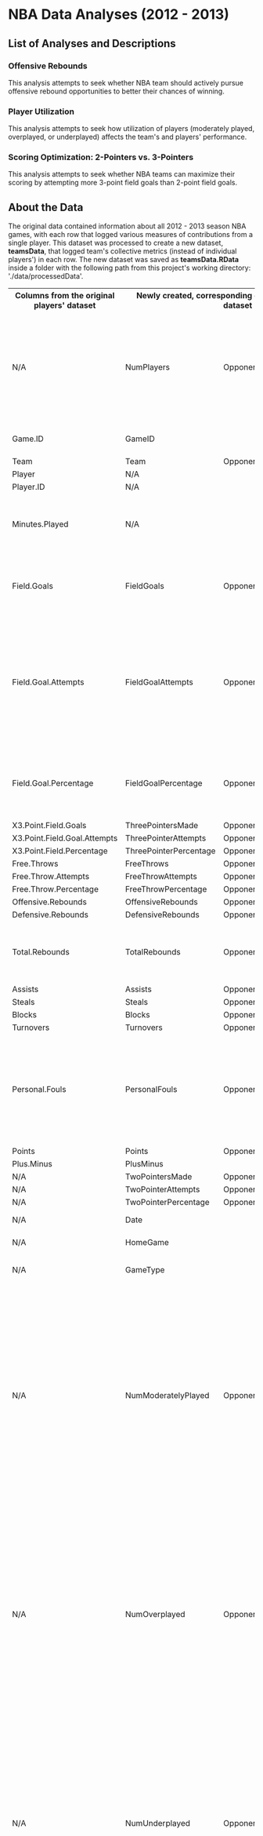<h1>NBA Data Analyses (2012 - 2013)</h1>

<h2>List of Analyses and Descriptions</h2>
<h3>Offensive Rebounds</h3>
This analysis attempts to seek whether NBA team should actively pursue offensive rebound opportunities to better their chances of winning.<br />

<h3>Player Utilization</h3>
This analysis attempts to seek how utilization of players (moderately played, overplayed, or underplayed) affects the team's and players' performance.<br />

<h3>Scoring Optimization: 2-Pointers vs. 3-Pointers</h3>
This analysis attempts to seek whether NBA teams can maximize their scoring by attempting more 3-point field goals than 2-point field goals.<br />

<h2>About the Data</h2>
The original data contained information about all 2012 - 2013 season NBA games, with each row that logged various measures of contributions from a single player. This dataset was processed to create a new dataset, <strong>teamsData</strong>, that logged team's collective metrics (instead of individual players') in each row. The new dataset was saved as <strong>teamsData.RData</strong> inside a folder with the following path from this project's working directory: './data/processedData'.

<table>
<tr>
<th>Columns from the original players' dataset</th>
        <th colspan="2">Newly created, corresponding columns in the teams' dataset</th>
        <th>Description</th>
    </tr>
<tr>
<td>N/A</td>
        <td>NumPlayers</td>
        <td>OpponentNumPlayers</td>
        <td>Total number of players who played in the game for the team (not including the opponent team)
    </td>
</tr>
<tr>
<td>Game.ID</td>
        <td colspan="2">GameID</td>
        <td>Game ID unique to a single game</td>
    </tr>
<tr>
<td>Team</td>
        <td>Team</td>
        <td>OpponentTeam</td>
        <td></td>
    </tr>
<tr>
<td>Player</td>
        <td colspan="2">N/A</td>
        <td></td>
    </tr>
<tr>
<td>Player.ID</td>
        <td colspan="2">N/A</td>
        <td></td>
    </tr>
<tr>
<td>Minutes.Played</td>
        <td colspan="2">N/A</td>
        <td>Minutes played by a player; N/A for teamsData dataset</td>
    </tr>
<tr>
<td>Field.Goals</td>
        <td>FieldGoals</td>
        <td>OpponentFieldGoals</td>
        <td>Number of field goals made. Does not include free throws made.</td>
    </tr>
<tr>
<td>Field.Goal.Attempts</td>
        <td>FieldGoalAttempts</td>
        <td>OpponentFieldGoalAttempts</td>
        <td>Number of field goals attempted. Does not included free throw attempts or field goal attempts during which a player was fouled.</td>
    </tr>
<tr>
<td>Field.Goal.Percentage</td>
        <td>FieldGoalPercentage</td>
        <td>OpponentFieldGoalPercentage</td>
        <td>Number of field goals made divided by that of field goals attempts</td> 
    </tr>
<tr>
<td>X3.Point.Field.Goals</td>
        <td>ThreePointersMade</td>
        <td>OpponentThreePointersMade</td>
        <td></td>
    </tr>
<tr>
<td>X3.Point.Field.Goal.Attempts</td>
        <td>ThreePointerAttempts</td>
        <td>OpponentThreePointerAttempts</td>
        <td></td>
    </tr>
<tr>
<td>X3.Point.Field.Percentage</td>
        <td>ThreePointerPercentage</td>
        <td>OpponentThreePointerPercentage</td>
        <td></td>
    </tr>
<tr>
<td>Free.Throws</td>
        <td>FreeThrows</td>
        <td>OpponentFreeThrows</td>
        <td></td>
    </tr>
<tr>
<td>Free.Throw.Attempts</td>
        <td>FreeThrowAttempts</td>
        <td>OpponentFreeThrowAttempts</td>
        <td></td>
    </tr>
<tr>
<td>Free.Throw.Percentage</td>
        <td>FreeThrowPercentage</td>
        <td>OpponentFreeThrowPercentage</td>
        <td></td>
    </tr>
<tr>
<td>Offensive.Rebounds</td>
        <td>OffensiveRebounds</td>
        <td>OpponentOffensiveRebounds</td>
        <td></td>
    </tr>
<tr>
<td>Defensive.Rebounds</td>
        <td>DefensiveRebounds</td>
        <td>OpponentDefensiveRebounds</td>
        <td></td>
    </tr>
<tr>
<td>Total.Rebounds</td>
        <td>TotalRebounds</td>
        <td>OpponentTotalRebounds</td>
        <td>Number of offensive and defensive rebounds combined</td>
    </tr>
<tr>
<td>Assists</td>
        <td>Assists</td>
        <td>OpponentAssists</td>
        <td></td>
    </tr>
<tr>
<td>Steals</td>
        <td>Steals</td>
        <td>OpponentSteals</td>
        <td></td>
    </tr>
<tr>
<td>Blocks</td>
        <td>Blocks</td>
        <td>OpponentBlocks</td>
        <td></td>
    </tr>
<tr>
<td>Turnovers</td>
        <td>Turnovers</td>
        <td>OpponentTurnovers</td>
        <td></td>
    </tr>
<tr>
<td>Personal.Fouls</td>
        <td>PersonalFouls</td>
        <td>OpponentPersonalFouls</td>
        <td>Number of personal fouls committed by a player or team. Does not include team fouls or technical fouls</td>
    </tr>
<tr>
<td>Points</td>
        <td>Points</td>
        <td>OpponentPoints</td>
        <td></td>
    </tr>
<tr>
<td>Plus.Minus</td>
        <td colspan="2">PlusMinus</td>
        <td></td>
    </tr>
<tr>
<td>N/A</td>
        <td>TwoPointersMade</td>
        <td>OpponentTwoPointersMade</td>
        <td></td>
    </tr>
<tr>
<td>N/A</td>
        <td>TwoPointerAttempts</td>
        <td>OpponentTwoPointerAttempts</td>
        <td></td>
    </tr>
<tr>
<td>N/A</td>
        <td>TwoPointerPercentage</td>
        <td>OpponentTwoPointerPercentage</td>
        <td></td>
    </tr>
<tr>
<td>N/A</td>
        <td colspan="2">Date</td>
        <td>Date of the game</td>
    </tr>
<tr>
<td>N/A</td>
        <td colspan="2">HomeGame</td>
        <td>'home' or 'away'</td>
    </tr>
<tr>
<td>N/A</td>
        <td colspan="2">GameType</td>
        <td>'regular season' or 'playoffs'</td> 
    </tr>
<tr>
<td>N/A</td>
        <td>NumModeratelyPlayed</td>
        <td>OpponentNumModeratelyPlayed</td>
        <td>Number of moderately played players whose game minutes fall between 10 and 90 quantile of all NBA players' minutes from the 2012 - 2013 season (between 6.414 and 37.77 minutes, not inclusive)</td>
    </tr>
<tr>
<td>N/A</td>
        <td>NumOverplayed</td>
        <td>OpponentNumOverplayed</td>
        <td>Number of overplayed players whose game minutes equal or exceed the top 10% quantile of all NBA players' minutes from the 2012 - 2013 season (greater than or equal to 37.77 minutes)</td>
    </tr>
<tr>
<td>N/A</td>
        <td>NumUnderplayed</td>
        <td>OpponentNumUnderplayed</td>
        <td>Number of underplayed players whose game minutes fall below the bottom 10% quantile of all NBA players' minutes from the 2012 - 2013 season (less than or equal to 6.414 minutes)</td>
    </tr>
<tr>
<td>N/A</td>
        <td colspan="2">GameOutcome</td>
        <td>'win' or 'loss'</td>
    </tr>
<tr>
<td>N/A</td>
        <td colspan="2">GameDuration</td>
        <td>Game duration in minutes; 240 with no overtime; 265 with 1 overtime; 290 with two overtimes; 315 with three overtimes; and so on</td>
    </tr>
<tr>
<td>N/A</td>
        <td colspan="2">Overtime</td>
        <td>Number of overtimes (0, 1, 2, 3, ...)</td>
    </tr>
</table>
